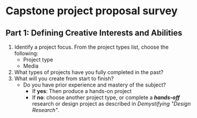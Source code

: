 # Capstone project proposal survey

## Part 1: Defining Creative Interests and Abilities


1. Identify a project focus. From the project types list, choose the following:
   * Project type
   * Media
2. What types of projects have you fully completed in the past?
3. What will you create from start to finish?
   * Do you have prior experience and mastery of the subject?
     * If **yes**: Then produce a hands-on project 
     * If **no**: choose another project type, or complete a _**hands-off**_ research or design project as described in  _Demystifying "Design Research"_.